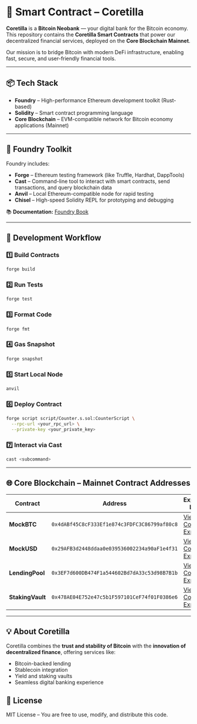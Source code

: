 # 🧠 Smart Contract – Coretilla

**Coretilla** is a **Bitcoin Neobank** — your digital bank for the Bitcoin economy.  
This repository contains the **Coretilla Smart Contracts** that power our decentralized financial services, deployed on the **Core Blockchain Mainnet**.

Our mission is to bridge Bitcoin with modern DeFi infrastructure, enabling fast, secure, and user-friendly financial tools.

---

## 📦 Tech Stack
- **Foundry** – High-performance Ethereum development toolkit (Rust-based)  
- **Solidity** – Smart contract programming language  
- **Core Blockchain** – EVM-compatible network for Bitcoin economy applications (Mainnet)  

---

## 🔧 Foundry Toolkit

Foundry includes:

- **Forge** – Ethereum testing framework (like Truffle, Hardhat, DappTools)  
- **Cast** – Command-line tool to interact with smart contracts, send transactions, and query blockchain data  
- **Anvil** – Local Ethereum-compatible node for rapid testing  
- **Chisel** – High-speed Solidity REPL for prototyping and debugging  

📚 **Documentation:** [Foundry Book](https://book.getfoundry.sh/)

---

## 🚀 Development Workflow

### 1️⃣ Build Contracts
```bash
forge build
```

### 2️⃣ Run Tests
```bash
forge test
```

### 3️⃣ Format Code
```bash
forge fmt
```

### 4️⃣ Gas Snapshot
```bash
forge snapshot
```

### 5️⃣ Start Local Node
```bash
anvil
```

### 6️⃣ Deploy Contract
```bash
forge script script/Counter.s.sol:CounterScript \
  --rpc-url <your_rpc_url> \
  --private-key <your_private_key>
```

### 7️⃣ Interact via Cast
```bash
cast <subcommand>
```

---

## 🌐 Core Blockchain – Mainnet Contract Addresses

| Contract        | Address                                                                 | Explorer Link |
|-----------------|-------------------------------------------------------------------------|---------------|
| **MockBTC**     | `0x4dABf45C8cF333Ef1e874c3FDFC3C86799af80c8` | [View Code in Explorer](https://scan.coredao.org/address/0x4dABf45C8cF333Ef1e874c3FDFC3C86799af80c8#code) |
| **MockUSD**     | `0x29AFB3d2448ddaa0e039536002234a90aF1e4f31` | [View Code in Explorer](https://scan.coredao.org/address/0x29AFB3d2448ddaa0e039536002234a90aF1e4f31#code) |
| **LendingPool** | `0x3EF7d600DB474F1a544602Bd7dA33c53d98B7B1b` | [View Code in Explorer](https://scan.coredao.org/address/0x3EF7d600DB474F1a544602Bd7dA33c53d98B7B1b#code) |
| **StakingVault**| `0x478AE04E752e47c5b1F597101CeF74f01F0386e6` | [View Code in Explorer](https://scan.test2.btcs.network/address/0x478AE04E752e47c5b1F597101CeF74f01F0386e6#code) |

---

## 💡 About Coretilla
Coretilla combines the **trust and stability of Bitcoin** with the **innovation of decentralized finance**, offering services like:
- Bitcoin-backed lending
- Stablecoin integration
- Yield and staking vaults
- Seamless digital banking experience

## 📜 License
MIT License – You are free to use, modify, and distribute this code.
